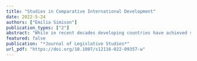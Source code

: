 ```yaml
---
title: "Studies in Comparative International Development"
date: 2022-5-24
authors: ["Emilia Simison"]
publication_types: ["2"]
abstract: "While in recent decades developing countries have achieved significant improvements in well-being, disparities within countries persist. Focusing on municipalities in which health services are decentralized and patronage is prevalent, we argue that a little-studied factor, the alignment between mayors and governors, plays an important role in explaining differences in infant mortality rates. In the context of widespread clientelism, lack of alignment deprives mayors of substantial discretionary resources. This generates incentives for nonaligned mayors to focus on improving decentralized social services under their control to cultivate voter support, producing better welfare outcomes associated with these services. Employing an original dataset of metropolitan municipalities in Buenos Aires, Argentina, between 1991 and 2018, we find that mayoral alignment is associated with higher infant mortality, a critical metric of well-being, and with lower levels of health service provision. Local health services in turn reduce infant mortality rates in our data. These results are robust when we control for relevant socioeconomic and political factors, such as electoral competition, protest, and the presence of the state in slums, where health risks are higher."
featured: false
publication: "*Journal of Legislative Studies*"
url_pdf: "https://doi.org/10.1007/s12116-022-09357-w"
---
```



